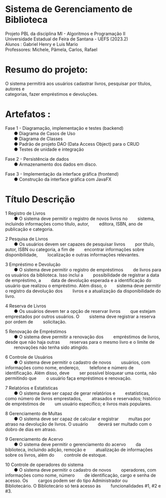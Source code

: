 # Sistema de Gerenciamento de Biblioteca
Projeto PBL da disciplina MI - Algoritmos e Programação II <br>
Universidade Estadual de Feira de Santana - UEFS (2023.2) <br>
Alunos : Gabriel Henry e Luis Mario<br>
Professores: Michele, Pâmela, Carlos, Rafael

# Resumo do projeto:
O sistema permitirá aos usuários cadastrar livros, pesquisar por títulos, autores e <br>
categorias, fazer empréstimos e devoluções. 

# Artefatos :
Fase 1 - Diagramação, implementação e testes (backend)<br>
&emsp;&emsp;● Diagrama de Casos de Uso<br>
&emsp;&emsp;● Diagrama de Classes<br>
&emsp;&emsp;● Padrão de projeto DAO (Data Access Object) para o CRUD<br>
&emsp;&emsp;● Testes de unidade e integração<br>

Fase 2 - Persistência de dados<br>
&emsp;&emsp;● Armazenamento dos dados em disco.<br>

Fase 3 - Implementação da interface gráfica (frontend)<br>
&emsp;&emsp;● Construção da interface gráfica com JavaFX<br>


# Título Descrição
1 Registro de Livros <br>
&emsp;&emsp;● O sistema deve permitir o registro de novos livros no
&emsp;&emsp;sistema, incluindo informações como título, autor,
&emsp;&emsp;editora, ISBN, ano de publicação e categoria.<br>

2 Pesquisa de Livros <br>
&emsp;&emsp;● Os usuários devem ser capazes de pesquisar livros
&emsp;&emsp;por título, autor, ISBN ou categoria, a fim de
&emsp;&emsp;encontrar informações sobre disponibilidade,
&emsp;&emsp;localização e outras informações relevantes.<br>

3 Empréstimo e Devolução<br>
&emsp;&emsp;● O sistema deve permitir o registro de empréstimos
&emsp;&emsp;de livros para os usuários da biblioteca. Isso inclui a
&emsp;&emsp;possibilidade de registrar a data de empréstimo, a
&emsp;&emsp;data de devolução esperada e a identificação do
&emsp;&emsp;usuário que realizou o empréstimo. Além disso, o
&emsp;&emsp;sistema deve permitir o registro da devolução dos
&emsp;&emsp;livros e a atualização da disponibilidade do livro.<br>

4 Reserva de Livros <br>
&emsp;&emsp;● Os usuários devem ter a opção de reservar livros
&emsp;&emsp;que estejam emprestados por outros usuários. O
&emsp;&emsp;sistema deve registrar a reserva por ordem de
&emsp;&emsp;solicitação.<br>

5 Renovação de Empréstimos<br> 
&emsp;&emsp;● O sistema deve permitir a renovação dos
&emsp;&emsp;empréstimos de livros, desde que não haja outras
&emsp;&emsp;reservas para o mesmo livro e o limite de
&emsp;&emsp;renovações não tenha sido atingido.<br>

6 Controle de Usuários<br>
&emsp;&emsp;● O sistema deve permitir o cadastro de novos
&emsp;&emsp;usuários, com informações como nome, endereço,
&emsp;&emsp;telefone e número de identificação. Além disso, deve
&emsp;&emsp;ser possível bloquear uma conta, não permitindo que
&emsp;&emsp;o usuário faça empréstimos e renovação.<br>

7 Relatórios e Estatísticas<br>
&emsp;&emsp;● O sistema deve ser capaz de gerar relatórios e
&emsp;&emsp;estatísticas, como número de livros emprestados,
&emsp;&emsp;atrasados e reservados; histórico de empréstimos de
&emsp;&emsp;um usuário específico; e livros mais populares.<br>

8 Gerenciamento de Multas<br> 
&emsp;&emsp;● O sistema deve ser capaz de calcular e registrar
&emsp;&emsp;multas por atraso na devolução de livros. O usuário
&emsp;&emsp;deverá ser multado com o dobro de dias em atraso.<br>

9 Gerenciamento de Acervo<br> 
&emsp;&emsp;● O sistema deve permitir o gerenciamento do acervo
&emsp;&emsp;da biblioteca, incluindo adição, remoção e
&emsp;&emsp;atualização de informações sobre os livros, além do
&emsp;&emsp;controle de estoque.<br>

10 Controle de operadores do
sistema<br>
&emsp;&emsp;● O sistema deve permitir o cadastro de novos
&emsp;&emsp;operadores, com informações como nome, número
&emsp;&emsp;de identificação, cargo e senha de acesso. Os
&emsp;&emsp;cargos podem ser do tipo Administrador ou
&emsp;&emsp;Bibliotecário. O Bibliotecário só terá acesso às
&emsp;&emsp;funcionalidades #1, #2 e #3.<br>
